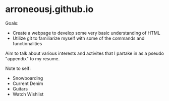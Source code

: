 # arroneousj.github.io

Goals:
- Create a webpage to develop some very basic understanding of HTML
- Utilize git to familiarize myself with some of the commands and functionalities

Aim to talk about various interests and activites that I partake in as a pseudo "appendix" to my resume.

Note to self:
 - Snowboarding
 - Current Denim
 - Guitars
 - Watch Wishlist
